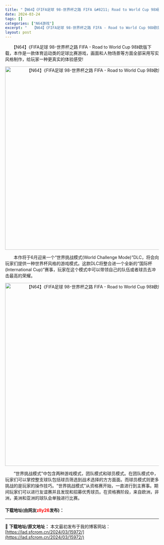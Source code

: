 ```yaml
---
title: "【N64】《FIFA足球 98-世界杯之路 FIFA &#8211; Road to World Cup 98》欧版下载"
date: 2024-03-24
tags: []
categories: ["N64游戏"]
excerpt: "　　【N64】《FIFA足球 98-世界杯之路 FIFA - Road to World Cup 98》欧版下载，本作是一款体育运动类的足球比赛游戏，画面和人物场景等方面全部采用写实风格制作，给玩家一种更真实的体验感受! 　　本作将于6月迎来一个&ldquo;世界挑战模式(World Challen&hellip;"
layout: post
---
```


 <p>　　【N64】《FIFA足球 98-世界杯之路 FIFA - Road to World Cup 98》欧版下载，本作是一款体育运动类的足球比赛游戏，画面和人物场景等方面全部采用写实风格制作，给玩家一种更真实的体验感受!</p> <p align="center"><img align="" border="0" src="https://lad.sfcrom.cn/wp-content/uploads/2024/03/20240324_66003ba006bc8.png" width="598" alt="【N64】《FIFA足球 98-世界杯之路 FIFA - Road to World Cup 98》欧版下载" /></p> <p>　　本作将于6月迎来一个&ldquo;世界挑战模式(World Challenge Mode)&rdquo;DLC，将会向玩家们提供一种世界杯风格的游戏模式。这款DLC将整合进一个全新的&ldquo;国际杯(International Cup)&rdquo;赛事，玩家在这个模式中可以带领自己的队伍或者球员去冲击最高的荣耀。</p> <p align="center"><img align="" border="0" src="https://lad.sfcrom.cn/wp-content/uploads/2024/03/20240324_66003ba136847.png" width="597" alt="【N64】《FIFA足球 98-世界杯之路 FIFA - Road to World Cup 98》欧版下载" /></p> <p>　　&ldquo;世界挑战模式&rdquo;中包含两种游戏模式，团队模式和球员模式。在团队模式中，玩家们可以掌控整支球队包括球员筛选到战术选择的方方面面。而球员模式则更多挑战的是玩家的操作技巧。&ldquo;世界挑战模式&rdquo;从资格赛开始，一直进行到主赛事。期间玩家们可以进行友谊赛并且发现和招募优秀球员。在资格赛阶段，来自欧洲，非洲，美洲和亚洲的球队会单独进行比赛。</p> <p><h4>下载地址(由网友<font color="red">zlly26</font>发布)：</h4></p> 

---
📖 **下载地址/原文地址：** 本文最初发布于我的博客网站：[https://lad.sfcrom.cn/2024/03/15972/](https://lad.sfcrom.cn/2024/03/15972/)
